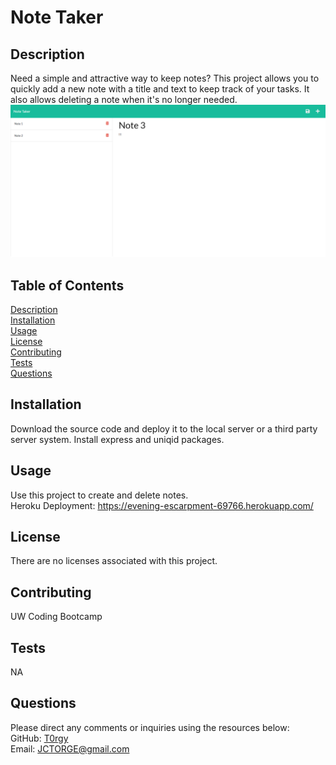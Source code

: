   # Note Taker 

  ## Description
  Need a simple and attractive way to keep notes? This project allows you to quickly add a new note with a title and text to keep track of your tasks. It also allows deleting a note when it's no longer needed.
  ![Screenshot](screencapture-localhost-3001-notes.png)

  ## Table of Contents
  [Description](#description)    
  [Installation](#installation)  
  [Usage](#usage)  
  [License](#license)  
  [Contributing](#contributing)  
  [Tests](#tests)  
  [Questions](#questions)

  ## Installation
  Download the source code and deploy it to the local server or a third party server system. Install express and uniqid packages.

  ## Usage
  Use this project to create and delete notes.  
  Heroku Deployment: <https://evening-escarpment-69766.herokuapp.com/>

  ## License 
  There are no licenses associated with this project.

  ## Contributing
  UW Coding Bootcamp

  ## Tests
  NA

  ## Questions
  Please direct any comments or inquiries using the resources below:  
  GitHub: [T0rgy](https://github.com/t0rgy)  
  Email: <JCTORGE@gmail.com>